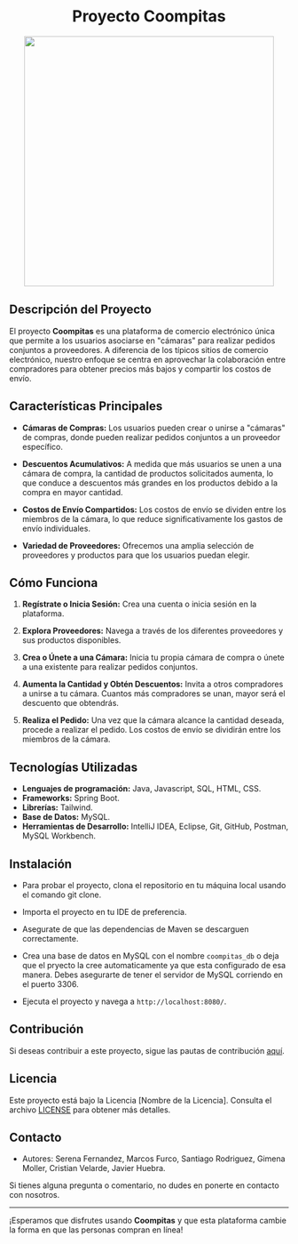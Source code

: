 


<div align="center">

# Proyecto Coompitas

<img width="450px" src="https://res.cloudinary.com/dqudradf7/image/upload/v1695173785/Dise%C3%B1o_sin_t%C3%ADtulo_dw2lkk.svg">
</div>

## Descripción del Proyecto

El proyecto **Coompitas** es una plataforma de comercio electrónico única que permite a los usuarios asociarse en "cámaras" para realizar pedidos conjuntos a proveedores. A diferencia de los típicos sitios de comercio electrónico, nuestro enfoque se centra en aprovechar la colaboración entre compradores para obtener precios más bajos y compartir los costos de envío.

## Características Principales

- **Cámaras de Compras:** Los usuarios pueden crear o unirse a "cámaras" de compras, donde pueden realizar pedidos conjuntos a un proveedor específico.

- **Descuentos Acumulativos:** A medida que más usuarios se unen a una cámara de compra, la cantidad de productos solicitados aumenta, lo que conduce a descuentos más grandes en los productos debido a la compra en mayor cantidad.

- **Costos de Envío Compartidos:** Los costos de envío se dividen entre los miembros de la cámara, lo que reduce significativamente los gastos de envío individuales.

- **Variedad de Proveedores:** Ofrecemos una amplia selección de proveedores y productos para que los usuarios puedan elegir.

## Cómo Funciona

1. **Regístrate o Inicia Sesión:** Crea una cuenta o inicia sesión en la plataforma.

2. **Explora Proveedores:** Navega a través de los diferentes proveedores y sus productos disponibles.

3. **Crea o Únete a una Cámara:** Inicia tu propia cámara de compra o únete a una existente para realizar pedidos conjuntos.

4. **Aumenta la Cantidad y Obtén Descuentos:** Invita a otros compradores a unirse a tu cámara. Cuantos más compradores se unan, mayor será el descuento que obtendrás.

5. **Realiza el Pedido:** Una vez que la cámara alcance la cantidad deseada, procede a realizar el pedido. Los costos de envío se dividirán entre los miembros de la cámara.

## Tecnologías Utilizadas

- **Lenguajes de programación:** Java, Javascript, SQL, HTML, CSS.
- **Frameworks:** Spring Boot.
- **Librerías:** Tailwind.
- **Base de Datos:** MySQL.
- **Herramientas de Desarrollo:** IntelliJ IDEA, Eclipse, Git, GitHub, Postman, MySQL Workbench.

## Instalación

- Para probar el proyecto, clona el repositorio en tu máquina local usando el comando git clone.

- Importa el proyecto en tu IDE de preferencia.
- Asegurate de que las dependencias de Maven se descarguen correctamente.
- Crea una base de datos en MySQL con el nombre `coompitas_db` o deja que el pryecto la cree automaticamente ya que esta configurado de esa manera. Debes asegurarte de tener el servidor de MySQL corriendo en el puerto 3306.
- Ejecuta el proyecto y navega a `http://localhost:8080/`.


## Contribución

Si deseas contribuir a este proyecto, sigue las pautas de contribución [aquí](enlace-a-tu-guía-de-contribución.md).

## Licencia

Este proyecto está bajo la Licencia [Nombre de la Licencia]. Consulta el archivo [LICENSE](LICENSE) para obtener más detalles.

## Contacto

- Autores: Serena Fernandez, Marcos Furco, Santiago Rodriguez, Gimena Moller, Cristian Velarde, Javier Huebra.

Si tienes alguna pregunta o comentario, no dudes en ponerte en contacto con nosotros.

---

¡Esperamos que disfrutes usando **Coompitas** y que esta plataforma cambie la forma en que las personas compran en línea!
